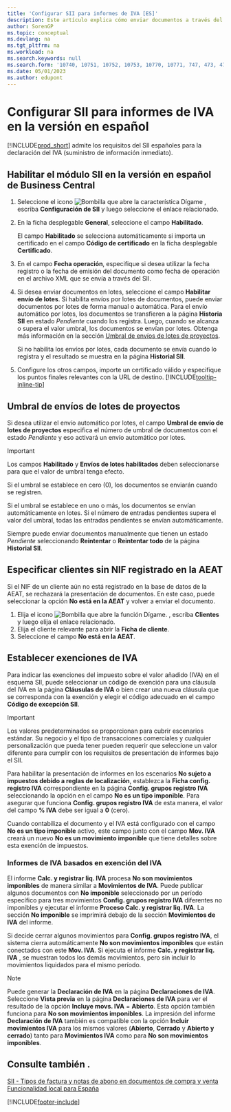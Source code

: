 ```yaml
---
title: 'Configurar SII para informes de IVA [ES]'
description: Este artículo explica cómo enviar documentos a través del SII en la versión en español de Microsoft Dynamics 365 Business Central.
author: SorenGP
ms.topic: conceptual
ms.devlang: na
ms.tgt_pltfrm: na
ms.workload: na
ms.search.keywords: null
ms.search.form: '10740, 10751, 10752, 10753, 10770, 10771, 747, 473, 472'
ms.date: 05/01/2023
ms.author: edupont
---
```

# <a name="set-up-sii-for-vat-reporting-in-the-spanish-version" />Configurar SII para informes de IVA en la versión en español

[!INCLUDE[prod_short](../../includes/prod_short.md)] admite los requisitos del SII españoles para la declaración del IVA (suministro de información inmediato).  

## <a name="enable-the-sii-module-in-the-spanish-version-of-business-central" />Habilitar el módulo SII en la versión en español de Business Central

1. Seleccione el icono ![Bombilla que abre la característica Dígame](../../media/ui-search/search_small.png "Dígame qué desea hacer") , escriba **Configuración de SII** y luego seleccione el enlace relacionado.  
2. En la ficha desplegable **General**, seleccione el campo **Habilitado**.  

   El campo **Habilitado** se selecciona automáticamente si importa un certificado en el campo **Código de certificado** en la ficha desplegable **Certificado**.  

3. En el campo **Fecha operación**, especifique si desea utilizar la fecha registro o la fecha de emisión del documento como fecha de operación en el archivo XML que se envía a través del SII.  
4. Si desea enviar documentos en lotes, seleccione el campo **Habilitar envío de lotes**. Si habilita envíos por lotes de documentos, puede enviar documentos por lotes de forma manual o automática. Para el envío automático por lotes, los documentos se transfieren a la página **Historia SII** en estado *Pendiente* cuando los registra. Luego, cuando se alcanza o supera el valor umbral, los documentos se envían por lotes. Obtenga más información en la sección [Umbral de envíos de lotes de proyectos](#job-batch-submission-thresholds).

   Si no habilita los envíos por lotes, cada documento se envía cuando lo registra y el resultado se muestra en la página **Historial SII**.
   
5. Configure los otros campos, importe un certificado válido y especifique los puntos finales relevantes con la URL de destino. [!INCLUDE[tooltip-inline-tip](../../includes/tooltip-inline-tip_md.md)]

## <a name="job-batch-submission-thresholds" />Umbral de envíos de lotes de proyectos

Si desea utilizar el envío automático por lotes, el campo **Umbral de envío de lotes de proyectos** especifica el número de umbral de documentos con el estado *Pendiente* y eso activará un envío automático por lotes.

> [!IMPORTANT]
> Los campos **Habilitado** y **Envíos de lotes habilitados** deben seleccionarse para que el valor de umbral tenga efecto.  

Si el umbral se establece en cero (0), los documentos se enviarán cuando se registren.

Si el umbral se establece en uno o más, los documentos se envían automáticamente en lotes. Si el número de entradas pendientes supera el valor del umbral, todas las entradas pendientes se envían automáticamente.  

Siempre puede enviar documentos manualmente que tienen un estado *Pendiente* seleccionando **Reintentar** o **Reintentar todo** de la página **Historial SII**.

## <a name="specify-customers-without-a-registered-nif-with-aeat" />Especificar clientes sin NIF registrado en la AEAT

Si el NIF de un cliente aún no está registrado en la base de datos de la AEAT, se rechazará la presentación de documentos. En este caso, puede seleccionar la opción **No está en la AEAT** y volver a enviar el documento.

1. Elija el icono ![Bombilla que abre la función Dígame.](../../media/ui-search/search_small.png "Dígame qué desea hacer") , escriba **Clientes** y luego elija el enlace relacionado.  
2. Elija el cliente relevante para abrir la **Ficha de cliente**.
3. Seleccione el campo **No está en la AEAT**.

## <a name="set-vat-exemptions" />Establecer exenciones de IVA

Para indicar las exenciones del impuesto sobre el valor añadido (IVA) en el esquema SII, puede seleccionar un código de exención para una cláusula del IVA en la página **Cláusulas de IVA** o bien crear una nueva cláusula que se corresponda con la exención y elegir el código adecuado en el campo **Código de excepción SII**.

>[!IMPORTANT]
>Los valores predeterminados se proporcionan para cubrir escenarios estándar. Su negocio y el tipo de transacciones comerciales y cualquier personalización que pueda tener pueden requerir que seleccione un valor diferente para cumplir con los requisitos de presentación de informes bajo el SII.

Para habilitar la presentación de informes en los escenarios **No sujeto a impuestos debido a reglas de localización**, establezca la **Ficha config. registro IVA** correspondiente en la página **Config. grupos registro IVA** seleccionando la opción en el campo **No es un tipo imponible**. Para asegurar que funciona **Config. grupos registro IVA** de esta manera, el valor del campo **% IVA** debe ser igual a **0** (cero). 

Cuando contabiliza el documento y el IVA está configurado con el campo **No es un tipo imponible** activo, este campo junto con el campo **Mov. IVA** creará un nuevo **No es un movimiento imponible** que tiene detalles sobre esta exención de impuestos.

### <a name="vat-reporting-based-on-vat-exemption" />Informes de IVA basados en exención del IVA

El informe **Calc. y registrar liq. IVA** procesa **No son movimientos imponibles** de manera similar a **Movimientos de IVA**. Puede publicar algunos documentos con **No imponible** seleccionado por un período específico para tres movimientos **Config. grupos registro IVA** diferentes no imponibles y ejecutar el informe **Proceso Calc. y registrar liq. IVA**. La sección **No imponible** se imprimirá debajo de la sección **Movimientos de IVA** del informe.

Si decide cerrar algunos movimientos para **Config. grupos registro IVA**, el sistema cierra automáticamente **No son movimientos imponibles** que están conectados con este **Mov. IVA**. Si ejecuta el informe **Calc. y registrar liq. IVA** , se muestran todos los demás movimientos, pero sin incluir lo movimientos liquidados para el mismo período.

> [!NOTE]
> Puede generar la **Declaración de IVA** en la página **Declaraciones de IVA**. Seleccione **Vista previa** en la página **Declaraciones de IVA** para ver el resultado de la opción **Incluye movs. IVA** = **Abierto**. Esta opción también funciona para **No son movimientos imponibles**. La impresión del informe **Declaración de IVA** también es compatible con la opción **Incluir movimientos IVA** para los mismos valores (**Abierto**, **Cerrado** y **Abierto y cerrado**) tanto para **Movimientos IVA** como para **No son movimientos imponibles**.

## <a name="see-also" />Consulte también .

[SII - Tipos de factura y notas de abono en documentos de compra y venta](SII-invoice-types-sales-purchase-documents.md)  
[Funcionalidad local para España](spain-local-functionality.md)

[!INCLUDE[footer-include](../../includes/footer-banner.md)]

